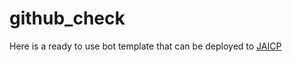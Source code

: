 # github_check
Here is a ready to use bot template that can be deployed to [JAICP](https://lts-single.gw.test-ai.net/project-create/jaicp/external)

